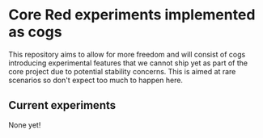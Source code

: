 # Core Red experiments implemented as cogs

This repository aims to allow for more freedom and will consist of cogs introducing
experimental features that we cannot ship yet as part of the core project due to
potential stability concerns. This is aimed at rare scenarios so don't expect too much
to happen here.

## Current experiments

None yet!
